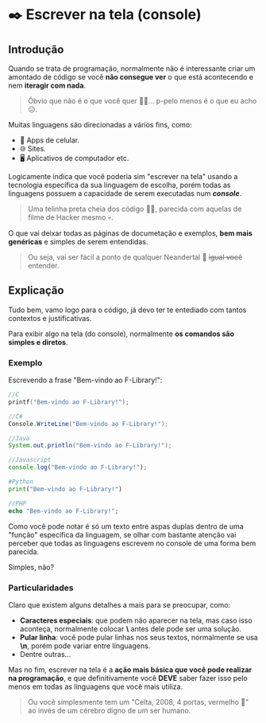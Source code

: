 # ✒️ Escrever na tela (console)
## Introdução
Quando se trata de programação, normalmente não é interessante criar um amontado de código se você **não consegue ver** o que está acontecendo e nem **iteragir com nada**.
> Óbvio que não é o que você quer 🫵😠... p-pelo menos é o que eu acho 😥.

Muitas linguagens são direcionadas a vários fins, como:
- 📱 Apps de celular.
- 🌐 Sites.
- 🖥️ Aplicativos de computador  etc.

Logicamente indica que você poderia sim "escrever na tela" usando a tecnologia específica da sua linguagem de escolha, porém todas as linguagens possuem a capacidade de serem executadas num ***console***.
> Uma telinha preta cheia dos código 👩‍💻, parecida com aquelas de filme de Hacker mesmo 💀.

O que vai deixar todas as páginas de documetação e exemplos, **bem mais genéricas** e simples de serem entendidas.
> Ou seja, vai ser fácil a ponto de qualquer Neandertal 🦖 ~~igual você~~ entender.

## Explicação
Tudo bem, vamo logo para o código, já devo ter te entediado com tantos contextos e justificativas.

Para exibir algo na tela (do console), normalmente **os comandos são simples e diretos**.

### Exemplo
Escrevendo a frase "Bem-vindo ao F-Library!":
```c
//C
printf("Bem-vindo ao F-Library!");
```
```csharp
//C#
Console.WriteLine("Bem-vindo ao F-Library!");
```
```java
//Java
System.out.println("Bem-vindo ao F-Library!");
```
```js
//Javascript
console.log("Bem-vindo ao F-Library!");
```
```python
#Python
print("Bem-vindo ao F-Library!")
```
```php
//PHP
echo "Bem-vindo ao F-Library!";
```

Como você pode notar é só um texto entre aspas duplas dentro de uma "função" específica da linguagem, se olhar com bastante atenção vai perceber que todas as linguagens escrevem no console de uma forma bem parecida.

Simples, não?

### Particularidades

Claro que existem alguns detalhes a mais para se preocupar, como:
- **Caracteres especiais**: que podem não aparecer na tela, mas caso isso aconteça, normalmente colocar **\\** antes dele pode ser uma solução.
- **Pular linha**: você pode pular linhas nos seus textos, normalmente se usa **\n**, porém pode variar entre linguagens.
- Dentre outras...

Mas no fim, escrever na tela é a **ação mais básica que você pode realizar na programação**, e que definitivamente você **DEVE** saber fazer isso pelo menos em todas as linguagens que você mais utiliza.
> Ou você simplesmente tem um "Celta, 2008, 4 portas, vermelho 🚗" ao invés de um cérebro digno de um ser humano.
